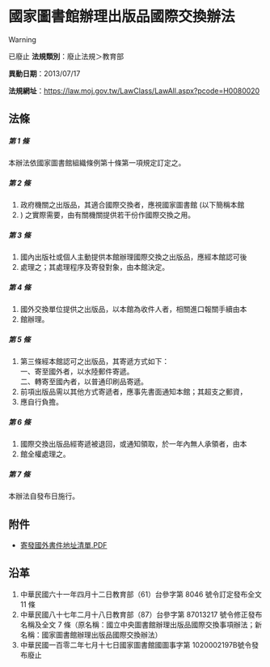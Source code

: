# 國家圖書館辦理出版品國際交換辦法


> [!WARNING]
> 已廢止
**法規類別**：廢止法規＞教育部

**異動日期**：2013/07/17  

**法規網址**：https://law.moj.gov.tw/LawClass/LawAll.aspx?pcode=H0080020



## 法條
##### 第 1 條
本辦法依國家圖書館組織條例第十條第一項規定訂定之。

##### 第 2 條
1. 政府機關之出版品，其適合國際交換者，應視國家圖書館 (以下簡稱本館
1. ) 之實際需要，由有關機關提供若干份作國際交換之用。

##### 第 3 條
1. 國內出版社或個人主動提供本館辦理國際交換之出版品，應經本館認可後
1. 處理之；其處理程序及寄發對象，由本館決定。

##### 第 4 條
1. 國外交換單位提供之出版品，以本館為收件人者，相關進口報關手續由本
1. 館辦理。

##### 第 5 條
1. 第三條經本館認可之出版品，其寄遞方式如下：  
一、寄至國外者，以水陸郵件寄遞。  
二、轉寄至國內者，以普通印刷品寄遞。
1. 前項出版品需以其他方式寄遞者，應事先書面通知本館；其超支之郵資，
1. 應自行負擔。

##### 第 6 條
1. 國際交換出版品經寄遞被退回，或通知領取，於一年內無人承領者，由本
1. 館全權處理之。

##### 第 7 條
本辦法自發布日施行。
## 附件
* [寄發國外書件地址清單.PDF](https://law.moj.gov.tw/LawClass/LawGetFile.ashx?FileId=0000126498)
## 沿革
1. 中華民國六十一年四月十二日教育部（61）台參字第 8046 號令訂定發布全文 11 條
1. 中華民國八十七年二月十八日教育部（87）台參字第 87013217 號令修正發布名稱及全文 7  條（原名稱：國立中央圖書館辦理出版品國際交換事項辦法；新名稱：國家圖書館辦理出版品國際交換辦法）
1. 中華民國一百零二年七月十七日國家圖書館國圖事字第 1020002197B號令發布廢止
